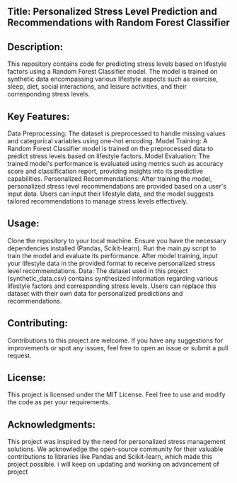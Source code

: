 ## Title: Personalized Stress Level Prediction and Recommendations with Random Forest Classifier

## Description:
This repository contains code for predicting stress levels based on lifestyle factors using a Random Forest Classifier model. The model is trained on synthetic data encompassing various lifestyle aspects such as exercise, sleep, diet, social interactions, and leisure activities, and their corresponding stress levels.

## Key Features:

Data Preprocessing: The dataset is preprocessed to handle missing values and categorical variables using one-hot encoding.
Model Training: A Random Forest Classifier model is trained on the preprocessed data to predict stress levels based on lifestyle factors.
Model Evaluation: The trained model's performance is evaluated using metrics such as accuracy score and classification report, providing insights into its predictive capabilities.
Personalized Recommendations: After training the model, personalized stress level recommendations are provided based on a user's input data. Users can input their lifestyle data, and the model suggests tailored recommendations to manage stress levels effectively.

## Usage:

Clone the repository to your local machine.
Ensure you have the necessary dependencies installed (Pandas, Scikit-learn).
Run the main.py script to train the model and evaluate its performance.
After model training, input your lifestyle data in the provided format to receive personalized stress level recommendations.
Data:
The dataset used in this project (synthetic_data.csv) contains synthesized information regarding various lifestyle factors and corresponding stress levels. Users can replace this dataset with their own data for personalized predictions and recommendations.

## Contributing:
Contributions to this project are welcome. If you have any suggestions for improvements or spot any issues, feel free to open an issue or submit a pull request.

## License:
This project is licensed under the MIT License. Feel free to use and modify the code as per your requirements.

## Acknowledgments:
This project was inspired by the need for personalized stress management solutions. We acknowledge the open-source community for their valuable contributions to libraries like Pandas and Scikit-learn, which made this project possible. i will keep on updating and working on advancement of project
